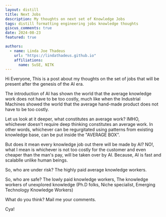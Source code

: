 ```yaml
---
layout: distill
title: Next Jobs
description: My thoughts on next set of Knowledge Jobs
tags: distill formatting engineering jobs knowledge thoughts
giscus_comments: true
date: 2024-08-23
featured: true

authors:
  - name: Linda Joe Thadeus
    url: "https://lindathadeus.github.io"
    affiliations:
      name: SuSE, NITK
---
```


Hi Everyone,
This is a post about my thoughts on the set of jobs that will be present after the genesis of the AI era. 

The introduction of AI has shown the world that the average knowledge work does not have to be too costly, much like when the Industrial Machines showed the world that the average hand-made product does not have to be too costly.

Let us look at it deeper, what constitutes an average work? IMHO, whichever doesn't require deep thinking constitutes an average work. In other words, whichever can be regurgitated using patterns from existing knowledge base, can be put inside the "AVERAGE BOX".

But does it mean every knowledge job out there will be made by AI? NO!, what I mean is whichever is not too costly for the customer and even cheaper than the man's pay, will be taken over by AI. Because, AI is fast and scalablle unlike human beings.

So, who are under risk? The highly paid average knowledge workers.

So, who are safe? The lowly paid knowledge workers, The knowledge workers of unexplored knowledge (Ph.D folks, Niche specialist, Emerging Technology Knowledge Workers)

What do you think? Mail me your comments.

Cya!
